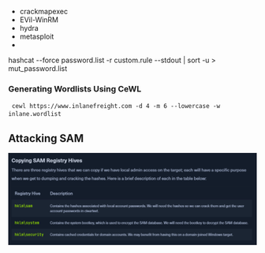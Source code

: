 - crackmapexec
- EVil-WinRM
- hydra
- metasploit
- 



hashcat --force password.list -r custom.rule --stdout | sort -u > mut_password.list

### Generating Wordlists Using CeWL
```
 cewl https://www.inlanefreight.com -d 4 -m 6 --lowercase -w inlane.wordlist
```

## Attacking SAM
![SAM Registry](/Assets/SAM%20Registry.png)
